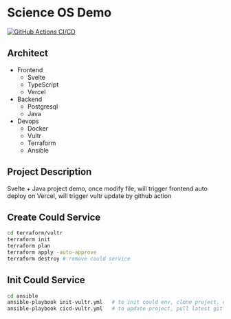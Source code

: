 # Science OS Demo

[![GitHub Actions CI/CD](https://github.com/plh97/SOS/actions/workflows/github-CICD-actions.yml/badge.svg)](https://github.com/plh97/SOS/actions/workflows/github-CICD-actions.yml)

<!-- ![Vercel Deploy](https://deploy-badge.vercel.app/vercel/sos-svelte) -->

## Architect

- Frontend
  - Svelte
  - TypeScript
  - Vercel
- Backend
  - Postgresql
  - Java
- Devops
  - Docker
  - Vultr
  - Terraform
  - Ansible

## Project Description

Svelte + Java project demo, once modify file, will trigger frontend auto deploy on Vercel, will trigger vultr update by github action

## Create Could Service

```bash
cd terraform/vultr
terraform init
terraform plan
terraform apply -auto-approve
terraform destroy # remove could service
```

## Init Could Service

```bash
cd ansible
ansible-playbook init-vultr.yml   # to init could env, clone project, deploy project
ansible-playbook cicd-vultr.yml   # to update project, pull latest git code, stop docker-compose, re-start docker-compose
```
